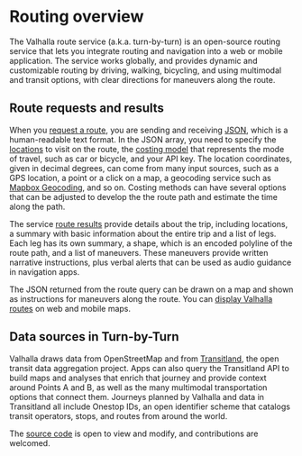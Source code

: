 # Routing overview

The Valhalla route service (a.k.a. turn-by-turn) is an open-source routing service that lets you integrate routing and navigation into a web or mobile application. The service works globally, and provides dynamic and customizable routing by driving, walking, bicycling, and using multimodal and transit options, with clear directions for maneuvers along the route.

## Route requests and results

When you [request a route](api-reference.md#inputs-of-a-route), you are sending and receiving [JSON](https://en.wikipedia.org/wiki/JSON), which is a human-readable text format. In the JSON array, you need to specify the [locations](api-reference.md#locations) to visit on the route, the [costing model](api-reference.md#costing-models) that represents the mode of travel, such as car or bicycle, and your API key. The location coordinates, given in decimal degrees, can come from many input sources, such as a GPS location, a point or a click on a map, a geocoding service such as [Mapbox Geocoding](https://docs.mapbox.com/api/search/#geocoding), and so on. Costing methods can have several options that can be adjusted to develop the the route path and estimate the time along the path.

The service [route results](api-reference.md#outputs-of-a-route) provide details about the trip, including locations, a summary with basic information about the entire trip and a list of legs. Each leg has its own summary, a shape, which is an encoded polyline of the route path, and a list of maneuvers. These maneuvers provide written narrative instructions, plus verbal alerts that can be used as audio guidance in navigation apps.

The JSON returned from the route query can be drawn on a map and shown as instructions for maneuvers along the route. You can [display Valhalla routes](add-routing-to-a-map.md) on web and mobile maps.

## Data sources in Turn-by-Turn

Valhalla draws data from OpenStreetMap and from [Transitland](https://transit.land), the open transit data aggregation project. Apps can also query the Transitland API to build maps and analyses that enrich that journey and provide context around Points A and B, as well as the many multimodal transportation options that connect them. Journeys planned by Valhalla and data in Transitland all include Onestop IDs, an open identifier scheme that catalogs transit operators, stops, and routes from around the world.

The [source code](https://github.com/valhalla) is open to view and modify, and contributions are welcomed.
